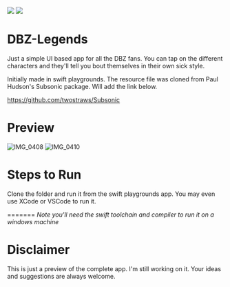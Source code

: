 <p>
    <img src="https://img.shields.io/badge/Author-sougatoroy3-ff69b4.svg" />
    <img src="https://img.shields.io/badge/Swift-5.5-ff69b4.svg" />
</p>

# DBZ-Legends
Just a simple UI based app for all the DBZ fans. You can tap on the different characters and they'll tell you bout themselves in their own sick style.

Initially made in swift playgrounds. 
The resource file was cloned from Paul Hudson's Subsonic package. Will add the link below.

https://github.com/twostraws/Subsonic

# Preview
![IMG_0408](https://user-images.githubusercontent.com/70825861/152324810-162bf174-c666-457e-86ce-8ad1a93d5e1f.PNG)
![IMG_0410](https://user-images.githubusercontent.com/70825861/152324822-aa30d979-a6f1-487b-9d47-1646954e0fe2.PNG)

# Steps to Run
Clone the folder and run it from the swift playgrounds app.
You may even use XCode or VSCode to run it.

=======
*Note you'll need the swift toolchain and compiler to run it on a windows machine*

# Disclaimer
This is just a preview of the complete app. I'm still working on it. Your ideas and suggestions are always welcome.

